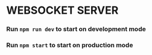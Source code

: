 # WEBSOCKET SERVER

### Run `npm run dev` to start on development mode

### Run `npm start` to start on production mode